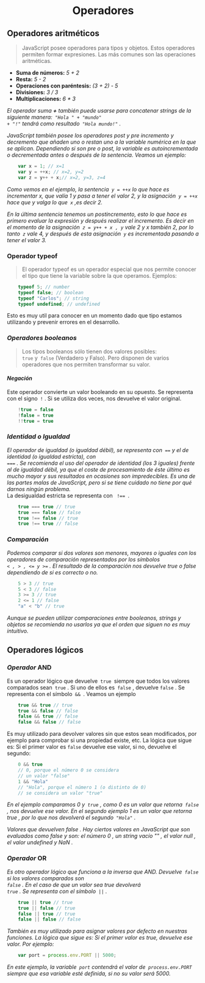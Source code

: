 <h1 align="center"> Operadores </h1>

## **Operadores aritméticos**
> JavaScript posee operadores para tipos y objetos. Estos operadores permiten formar expresiones. Las más comunes son las operaciones aritméticas.
* **Suma de números:** *5 + 2*
* **Resta:** *5 - 2*
* **Operaciones con paréntesis:** *(3 + 2) - 5*
* **Divisiones:** *3 / 3*
* **Multiplicaciones:** *6 * 3* 

*El operador suma ***+*** también puede usarse para concatenar strings de la siguiente
manera:<code> "Hola " + "mundo" + "!"</code> tendrá como resultado<code> "Hola mundo!"</code> .*

*JavaScript también posee los operadores post y pre incremento y decremento que añaden uno o restan uno a la variable numérica en la que se aplican. Dependiendo si son pre o post, la variable es autoincrementada o decrementada antes o después de la sentencia. Veamos un ejemplo:*
```javascript
    var x = 1; // x=1
    var y = ++x; // x=2, y=2
    var z = y++ + x;// x=2, y=3, z=4
```
*Como vemos en el ejemplo, la sentencia<code> y = ++x</code> lo que hace es incrementar x, que valía 1 y pasa a tener el valor 2, y la asignación<code> y = ++x</code> hace que y valga lo que<code> x</code> ,es decir 2.* <br>

*En la última sentencia tenemos un postincremento, esto lo que hace es primero evaluar la expresión y después realizar el incremento. Es decir en el momento de la asignación<code> z = y++ + x , y</code> vale 2 y x también 2, por lo tanto<code> z</code> vale 4, y después de esta asignación<code> y</code> es incrementada pasando a tener el valor 3.*

### **Operador** typeof
> El operador typeof es un operador especial que nos permite conocer el tipo que tiene la variable sobre la que operamos. Ejemplos:
```javascript
    typeof 5; // number
    typeof false; // boolean
    typeof "Carlos"; // string
    typeof undefined; // undefined
```
Esto es muy util para conocer en un momento dado que tipo estamos utilizando y prevenir errores en el desarrollo.

### ***Operadores booleanos***
> Los tipos booleanos sólo tienen dos valores posibles:<code> true</code> y<code> false</code> (Verdadero y
Falso). Pero disponen de varios operadores que nos permiten transformar su valor.
#### ___Negación___
Este operador convierte un valor booleando en su opuesto. Se representa con el signo<code> !</code> . Si se utiliza dos veces, nos devuelve el valor original.
```javascript
    !true = false
    !false = true
    !!true = true
```
### ___Identidad o Igualdad___
*El operador de igualdad (o igualdad débil), se representa con<code> ==</code> y el de identidad (o igualdad estricta), con<code> ===</code> . Se recomienda el uso del operador de identidad (los 3 iguales) frente al de igualdad débil, ya que el coste de procesamiento de éste último es mucho mayor y sus resultados en ocasiones son impredecibles. Es una de las partes malas de JavaScript, pero si se tiene cuidado no tiene por qué darnos ningún problema.*<br>
La desigualdad estricta se representa con <code> !== </code>.
```javascript
    true === true // true
    true === false // false
    true !== false // true
    true !== true // false
```

### ___Comparación___
*Podemos comparar si dos valores son menores, mayores o iguales con los operadores de comparación representados por los símbolos<code> < , > , <= y >=</code> . El resultado de la comparación nos devuelve true o false dependiendo de si es correcto o no.*
```javascript
    5 > 3 // true
    5 < 3 // false
    3 >= 3 // true
    2 <= 1 // false
    "a" < "b" // true
```
*Aunque se pueden utilizar comparaciones entre booleanos, strings y objetos se recomienda no usarlos ya que el orden que siguen no es muy intuitivo.*

## **Operadores lógicos**
### ***Operador*** **AND**
Es un operador lógico que devuelve<code> true </code>siempre que todos los valores comparados sean<code> true</code> . Si uno de ellos es<code> false</code> , devuelve <code>false</code> . Se representa con el símbolo<code> && </code>. Veamos un ejemplo
```javascript
    true && true // true
    true && false // false
    false && true // false
    false && false // false
```
Es muy utilizado para devolver valores sin que estos sean modificados, por ejemplo para comprobar si una propiedad existe, etc. La lógica que sigue es: Si el primer valor es <code>false</code> devuelve ese valor, si no, devuelve el segundo:
```javascript
    0 && true
    // 0, porque el número 0 se considera
    // un valor "false"
    1 && "Hola"
    // "Hola", porque el número 1 (o distinto de 0)
    // se considera un valor "true"
```

*En el ejemplo comparamos 0 y<code> true</code> , como 0 es un valor que retorna<code> false</code> , nos devuelve ese valor. En el segundo ejemplo 1 es un valor que retorna true , por lo que nos devolverá el segundo<code> "Hola"</code> .*

*Valores que devuelven false . Hay ciertos valores en JavaScript que son evaluados como false y son: el número 0 , un string vacío "" , el valor null , el valor undefined y NaN .*
### ***Operador*** **OR**

*Es otro operador lógico que funciona a la inversa que AND. Devuelve<code> false</code> si los valores comparados son<code> false</code> . En el caso de que un valor sea true devolverá<code> true</code> . Se representa con el símbolo<code> ||</code> .*
```javascript
    true || true // true
    true || false // true
    false || true // true
    false || false // false
```
*También es muy utilizado para asignar valores por defecto en nuestras funciones. La lógica que sigue es: Si el primer valor es true, devuelve ese valor. Por ejemplo:*
```javascript
    var port = process.env.PORT || 5000;
```
*En este ejemplo, la variable<code> port</code> contendrá el valor de<code> process.env.PORT</code> siempre que esa variable esté definida, si no su valor será 5000.*
